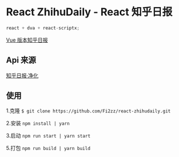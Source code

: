 # React ZhihuDaily - React 知乎日报

```javascript
react + dva + react-scriptx;
```

<a href="https://github.com/Fi2zz/Vue-ZhihuDaily"> Vue 版本知乎日报</a>

## Api 来源

<a href="https://github.com/izzyleung/ZhihuDailyPurify"> 知乎日报·净化</a>

## 使用

1.克隆 `$ git clone https://github.com/Fi2zz/react-zhihudaily.git`

2.安装 `npm install | yarn`

3.启动 `npm run start | yarn start`

5.打包 `npm run build | yarn build`
